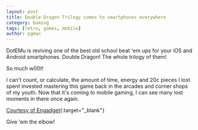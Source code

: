 ```yaml
---
layout: post
title: Double Dragon Trilogy comes to smartphones everywhere
category: Gaming
tags: [retro, games, mobile]
author: pgmac
---
```

DotEMu is reviving one of the best old school beat 'em ups for your iOS and Android smartphones.  Double Dragon!  The whole trilogy of them!

So much w00t!

I can't count, or calculate, the amount of time, energy and 20c pieces I lost spent invested mastering this game back in the arcades and corner shops of my youth.  Now that it's coming to mobile gaming, I can see many lost moments in there once again.

[Courtesy of Engadget](http://www.engadget.com/2013/10/30/double-dragon-trilogy-android-ios/){:target="_blank"}

Give 'em the elbow!
